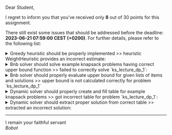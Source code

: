 Dear Student,

I regret to inform you that you've received only **8** out of 30 points for this assignment.

There still exist some issues that should be addressed before the deadline: **2023-06-21 07:59:00 CEST (+0200)**. For further details, please refer to the following list:

<details><summary>Greedy heuristic should be properly implemented &gt;&gt; heuristic WeightHeuristic provides an incorrect estimate:</summary>-&nbsp;got:&nbsp;-5<br>-&nbsp;expected:&nbsp;5<br>-&nbsp;for&nbsp;item&nbsp;with&nbsp;value:&nbsp;0&nbsp;and&nbsp;weight:&nbsp;-5</details>
<details><summary>Bnb solver should solve example knapsack problems having correct upper bound function &gt;&gt; failed to correctly solve `ks_lecture_dp_1`:</summary>-&nbsp;got:&nbsp;<br>&nbsp;&nbsp;&nbsp;&nbsp;*&nbsp;total&nbsp;value:&nbsp;0<br>&nbsp;&nbsp;&nbsp;&nbsp;*&nbsp;optimal:&nbsp;True<br>&nbsp;&nbsp;&nbsp;&nbsp;*&nbsp;total&nbsp;weight:&nbsp;0<br>&nbsp;&nbsp;&nbsp;&nbsp;*&nbsp;items:<br>-&nbsp;expected:&nbsp;<br>&nbsp;&nbsp;&nbsp;&nbsp;*&nbsp;total&nbsp;value:&nbsp;11<br>&nbsp;&nbsp;&nbsp;&nbsp;*&nbsp;optimal:&nbsp;True<br>&nbsp;&nbsp;&nbsp;&nbsp;*&nbsp;total&nbsp;weight:&nbsp;9<br>&nbsp;&nbsp;&nbsp;&nbsp;*&nbsp;items:<br>&nbsp;&nbsp;&nbsp;&nbsp;&nbsp;&nbsp;-&nbsp;0(v:5,&nbsp;w:4)<br>&nbsp;&nbsp;&nbsp;&nbsp;&nbsp;&nbsp;-&nbsp;1(v:6,&nbsp;w:5)</details>
<details><summary>Bnb solver should properly evaluate upper bound for given lists of items and solutions &gt;&gt; upper bound is not calculated correctly for problem `ks_lecture_dp_1`</summary>-&nbsp;got:&nbsp;0.0<br>-&nbsp;expected:&nbsp;11.6<br>-&nbsp;for&nbsp;taken&nbsp;items&nbsp;with&nbsp;indices:&nbsp;[0,&nbsp;1,&nbsp;2]</details>
<details><summary>Dynamic solver should properly create and fill table for example knapsack problems &gt;&gt; got incorrect table for problem `ks_lecture_dp_1`:</summary>-&nbsp;got:<br>&nbsp;&nbsp;&nbsp;&nbsp;None<br>-&nbsp;expected:<br>&nbsp;&nbsp;&nbsp;&nbsp;[[&nbsp;0&nbsp;&nbsp;0&nbsp;&nbsp;0&nbsp;&nbsp;0]<br>&nbsp;&nbsp;&nbsp;&nbsp;&nbsp;[&nbsp;0&nbsp;&nbsp;0&nbsp;&nbsp;0&nbsp;&nbsp;0]<br>&nbsp;&nbsp;&nbsp;&nbsp;&nbsp;[&nbsp;0&nbsp;&nbsp;0&nbsp;&nbsp;0&nbsp;&nbsp;3]<br>&nbsp;&nbsp;&nbsp;&nbsp;&nbsp;[&nbsp;0&nbsp;&nbsp;0&nbsp;&nbsp;0&nbsp;&nbsp;3]<br>&nbsp;&nbsp;&nbsp;&nbsp;&nbsp;[&nbsp;0&nbsp;&nbsp;5&nbsp;&nbsp;5&nbsp;&nbsp;5]<br>&nbsp;&nbsp;&nbsp;&nbsp;&nbsp;[&nbsp;0&nbsp;&nbsp;5&nbsp;&nbsp;6&nbsp;&nbsp;6]<br>&nbsp;&nbsp;&nbsp;&nbsp;&nbsp;[&nbsp;0&nbsp;&nbsp;5&nbsp;&nbsp;6&nbsp;&nbsp;8]<br>&nbsp;&nbsp;&nbsp;&nbsp;&nbsp;[&nbsp;0&nbsp;&nbsp;5&nbsp;&nbsp;6&nbsp;&nbsp;9]<br>&nbsp;&nbsp;&nbsp;&nbsp;&nbsp;[&nbsp;0&nbsp;&nbsp;5&nbsp;&nbsp;6&nbsp;&nbsp;9]<br>&nbsp;&nbsp;&nbsp;&nbsp;&nbsp;[&nbsp;0&nbsp;&nbsp;5&nbsp;11&nbsp;11]]</details>
<details><summary>Dynamic solver should extract proper solution from correct table &gt;&gt; extracted an incorrect solution:</summary>-&nbsp;got:<br>&nbsp;&nbsp;&nbsp;&nbsp;*&nbsp;total&nbsp;value:&nbsp;0<br>&nbsp;&nbsp;&nbsp;&nbsp;*&nbsp;optimal:&nbsp;True<br>&nbsp;&nbsp;&nbsp;&nbsp;*&nbsp;total&nbsp;weight:&nbsp;0<br>&nbsp;&nbsp;&nbsp;&nbsp;*&nbsp;items:<br>-&nbsp;expected:<br>&nbsp;&nbsp;&nbsp;&nbsp;*&nbsp;total&nbsp;value:&nbsp;11<br>&nbsp;&nbsp;&nbsp;&nbsp;*&nbsp;optimal:&nbsp;True<br>&nbsp;&nbsp;&nbsp;&nbsp;*&nbsp;total&nbsp;weight:&nbsp;9<br>&nbsp;&nbsp;&nbsp;&nbsp;*&nbsp;items:<br>&nbsp;&nbsp;&nbsp;&nbsp;&nbsp;&nbsp;-&nbsp;1(v:6,&nbsp;w:5)<br>&nbsp;&nbsp;&nbsp;&nbsp;&nbsp;&nbsp;-&nbsp;0(v:5,&nbsp;w:4)<br>-&nbsp;from&nbsp;table:<br>&nbsp;&nbsp;&nbsp;&nbsp;[[&nbsp;0&nbsp;&nbsp;0&nbsp;&nbsp;0&nbsp;&nbsp;0]<br>&nbsp;&nbsp;&nbsp;&nbsp;&nbsp;[&nbsp;0&nbsp;&nbsp;0&nbsp;&nbsp;0&nbsp;&nbsp;0]<br>&nbsp;&nbsp;&nbsp;&nbsp;&nbsp;[&nbsp;0&nbsp;&nbsp;0&nbsp;&nbsp;0&nbsp;&nbsp;3]<br>&nbsp;&nbsp;&nbsp;&nbsp;&nbsp;[&nbsp;0&nbsp;&nbsp;0&nbsp;&nbsp;0&nbsp;&nbsp;3]<br>&nbsp;&nbsp;&nbsp;&nbsp;&nbsp;[&nbsp;0&nbsp;&nbsp;5&nbsp;&nbsp;5&nbsp;&nbsp;5]<br>&nbsp;&nbsp;&nbsp;&nbsp;&nbsp;[&nbsp;0&nbsp;&nbsp;5&nbsp;&nbsp;6&nbsp;&nbsp;6]<br>&nbsp;&nbsp;&nbsp;&nbsp;&nbsp;[&nbsp;0&nbsp;&nbsp;5&nbsp;&nbsp;6&nbsp;&nbsp;8]<br>&nbsp;&nbsp;&nbsp;&nbsp;&nbsp;[&nbsp;0&nbsp;&nbsp;5&nbsp;&nbsp;6&nbsp;&nbsp;9]<br>&nbsp;&nbsp;&nbsp;&nbsp;&nbsp;[&nbsp;0&nbsp;&nbsp;5&nbsp;&nbsp;6&nbsp;&nbsp;9]<br>&nbsp;&nbsp;&nbsp;&nbsp;&nbsp;[&nbsp;0&nbsp;&nbsp;5&nbsp;11&nbsp;11]]</details>

-----------
I remain your faithful servant\
_Bobot_